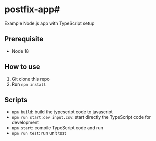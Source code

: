 # postfix-app#

Example Node.js app with TypeScript setup

## Prerequisite

- Node 18

## How to use

1. Git clone this repo
2. Run `npm install`

## Scripts

- `npm build`: build the typescript code to javascript
- `npm run start:dev input.csv`: start directly the TypeScript code for development
- `npm start`: compile TypeScript code and run
- `npm run test`: run unit test
